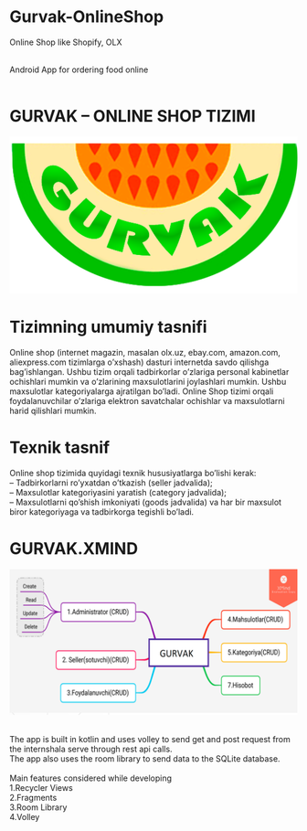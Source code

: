 # Gurvak-OnlineShop
 Online Shop like Shopify, OLX
 
<br/>Android App for ordering food online
<br/>
<br/>
# GURVAK – ONLINE SHOP TIZIMI
![Gurvak](https://github.com/Saidbek7/Gurvak-OnlineShop/blob/master/logoGurvak.png)
<br/>
# Tizimning umumiy tasnifi
Online shop (internet magazin, masalan olx.uz, ebay.com, amazon.com, aliexpress.com tizimlarga o’xshash) dasturi internetda savdo qilishga bag’ishlangan. Ushbu tizim orqali tadbirkorlar o’zlariga personal kabinetlar ochishlari mumkin va o’zlarining maxsulotlarini joylashlari mumkin. Ushbu maxsulotlar kategoriyalarga ajratilgan bo’ladi. Online Shop tizimi orqali foydalanuvchilar o’zlariga elektron savatchalar ochishlar va maxsulotlarni harid qilishlari mumkin. 
<br/>
# Texnik tasnif
Online shop tizimida quyidagi texnik hususiyatlarga bo’lishi kerak: <br/>
– Tadbirkorlarni ro’yxatdan o’tkazish (seller jadvalida); <br/>
– Maxsulotlar kategoriyasini yaratish (category jadvalida); <br/>
– Maxsulotlarni qo’shish imkoniyati (goods jadvalida) va har bir maxsulot biror kategoriyaga va tadbirkorga tegishli bo’ladi.
<br/>
# GURVAK.XMIND
![Gurvak](https://github.com/Saidbek7/Gurvak-OnlineShop/blob/master/Xmind.png)
<br/>


<br/>The app is built in kotlin and uses volley to send get and post request from the internshala serve through rest api calls.
<br/>The app also uses the room library to send data to the SQLite database.
<br/>
<br/>Main features considered while developing
<br/>1.Recycler Views
<br/>2.Fragments
<br/>3.Room Library
<br/>4.Volley
<br/>
